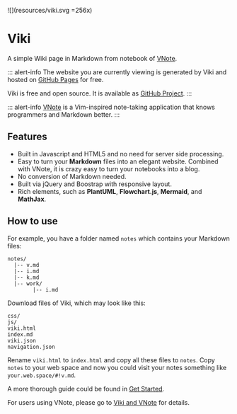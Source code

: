 ![](resources/viki.svg =256x)

# Viki

A simple Wiki page in Markdown from notebook of [VNote](https://tamlok.github.io/vnote).

::: alert-info
The website you are currently viewing is generated by Viki and hosted on [GitHub Pages](https://github.com/tamlok/viki/tree/gh-pages) for free.

Viki is free and open source. It is available as [GitHub Project](https://github.com/tamlok/viki).
:::

::: alert-info
[VNote](https://tamlok.github.io/vnote) is a Vim-inspired note-taking application that knows programmers and Markdown better.
:::

## Features
- Built in Javascript and HTML5 and no need for server side processing.
- Easy to turn your **Markdown** files into an elegant website. Combined with VNote, it is crazy easy to turn your notebooks into a blog.
- No conversion of Markdown needed.
- Built via jQuery and Boostrap with responsive layout.
- Rich elements, such as **PlantUML**, **Flowchart.js**, **Mermaid**, and **MathJax**.

## How to use
For example, you have a folder named `notes` which contains your Markdown files:

```
notes/
  |-- v.md
  |-- i.md
  |-- k.md
  |-- work/
        |-- i.md
```

Download files of Viki, which may look like this:

```
css/
js/
viki.html
index.md
viki.json
navigation.json
```

Rename `viki.html` to `index.html` and copy all these files to `notes`. Copy `notes` to your web space and now you could visit your notes something like `your.web.space/#!v.md`.

A more thorough guide could be found in [Get Started](get_started.md).

For users using VNote, please go to [Viki and VNote](docs/users/Viki%20and%20VNote.md) for details.